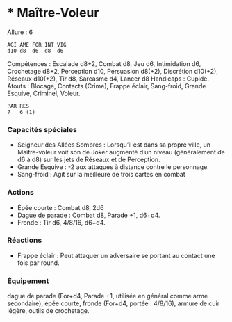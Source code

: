 # * Maître-Voleur

Allure : 6

	AGI	ÂME	FOR	INT	VIG
	d10	d8	d6	d8	d6

Compétences : Escalade d8+2, Combat d8, Jeu d6, Intimidation d6, Crochetage d8+2, Perception d10, Persuasion d8(+2), Discrétion d10(+2), Réseaux d10(+2), Tir d8, Sarcasme d4, Lancer d8
Handicaps : Cupide.
Atouts : Blocage, Contacts (Crime), Frappe éclair, Sang-froid, Grande Esquive, Criminel, Voleur.

	PAR	RES
	7	6 (1)

### Capacités spéciales
- Seigneur des Allées Sombres : Lorsqu’il est dans sa propre ville, un Maître-voleur voit son dé Joker augmenté d’un niveau (généralement de d6 à d8) sur les jets de Réseaux et de Perception.
- Grande Esquive : -2 aux attaques à distance contre le personnage.
- Sang-froid : Agit sur la meilleure de trois cartes en combat

### Actions
- Épée courte : Combat d8, 2d6
- Dague de parade : Combat d8, Parade +1, d6+d4.
- Fronde : Tir d6, 4/8/16, d6+d4.

### Réactions
- Frappe éclair : Peut attaquer un adversaire se portant au contact une fois par round.

### Équipement
dague de parade (For+d4, Parade +1, utilisée en général comme arme secondaire), épée courte, fronde (For+d4, portée : 4/8/16), armure de cuir légère, outils de crochetage.
